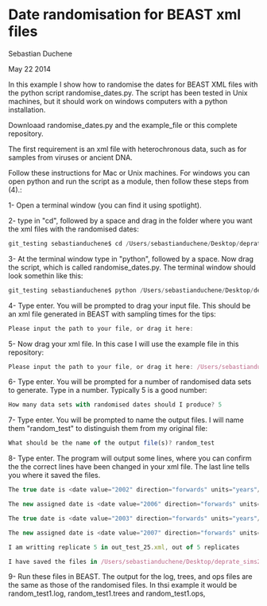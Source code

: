 Date randomisation for BEAST xml files
======================================

Sebastian Duchene

May 22 2014


In this example I show how to randomise the dates for BEAST XML files with the python script randomise_dates.py. The script has been tested in Unix machines, but it should work on windows computers with a python installation. 

Downloaad randomise_dates.py and the example_file or this complete repository.

The first requirement is an xml file with heterochronous data, such as for samples from viruses or ancient DNA.

Follow these instructions for Mac or Unix machines. For windows you can open python and run the script as a module, then follow these steps from (4).:

1- Open a terminal window (you can find it using spotlight).

2- type in "cd", followed by a space and drag in the folder where you want the xml files with the randomised dates:

```js
git_testing sebastianduchene$ cd /Users/sebastianduchene/Desktop/deprate_sims2/git_testing/example_files/
```

3- At the terminal window type in "python", followed by a space. Now drag the script, which is called randomise_dates.py. The terminal window should look somethin like this:

```js
git_testing sebastianduchene$ python /Users/sebastianduchene/Desktop/deprate_sims2/git_testing/example_files/randomise_dates.py
```

4- Type enter. You will be prompted to drag your input file. This should be an xml file generated in BEAST with sampling times for the tips:

```js
Please input the path to your file, or drag it here:
```

5- Now drag your xml file. In this case I will use the example file in this repository:

```js
Please input the path to your file, or drag it here: /Users/sebastianduchene/Desktop/deprate_sims2/git_testing/example_files/hcv31_ns5b.xml
```

6- Type enter. You will be prompted for a number of randomised data sets to generate. Type in a number. Typically 5 is a good number:

```js
How many data sets with randomised dates should I produce? 5
```

7- Type enter. You will be prompted to name the output files. I will name them "random_test" to distinguish them from my original file:

```js
What should be the name of the output file(s)? random_test
``` 

8- Type enter. The program will output some lines, where you can confirm the the correct lines have been changed in your xml file. The last line tells you where it saved the files.

```js
The true date is <date value="2002" direction="forwards" units="years"/>

The new assigned date is <date value="2006" direction="forwards" units="years"/>

The true date is <date value="2003" direction="forwards" units="years"/>

The new assigned date is <date value="2007" direction="forwards" units="years"/>

I am writting replicate 5 in out_test_25.xml, out of 5 replicates

I have saved the files in /Users/sebastianduchene/Desktop/deprate_sims2/git_testing/example_files/
```

9- Run these files in BEAST. The output for the log, trees, and ops files are the same as those of the randomised files. In thsi example it would be random_test1.log, random_test1.trees and random_test1.ops,